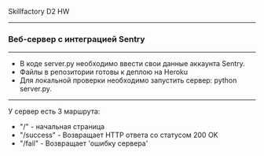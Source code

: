 Skillfactory D2 HW
***
### Веб-сервер с интеграцией Sentry
---
- В коде server.py необходимо ввести свои данные аккаунта Sentry.
- Файлы в репозитории готовы к деплою на Heroku
- Для локальной проверки необходимо запустить сервер: python server.py.
---
У сервер есть 3 маршрута:
- "/" - начальная страница
- "/success" - Возвращает HTTP ответа со статусом 200 OK
- "/fail" - Возвращает 'ошибку сервера'
